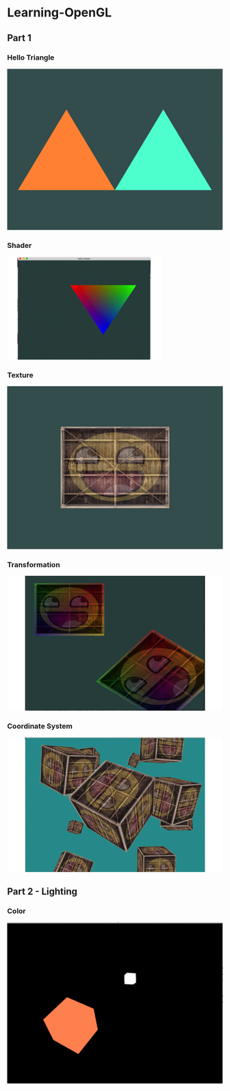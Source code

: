 # Learning-OpenGL

## Part 1
### Hello Triangle

![](Hello-Triangle/figure/result.png)


### Shader

![](Shader/result.gif)

### Texture

![](Texture/result.png)

### Transformation

![](Transformation/result.gif)

### Coordinate System

![](Coordinate-Systems/result.gif)

## Part 2 - Lighting

### Color

![](figures/colors.png)